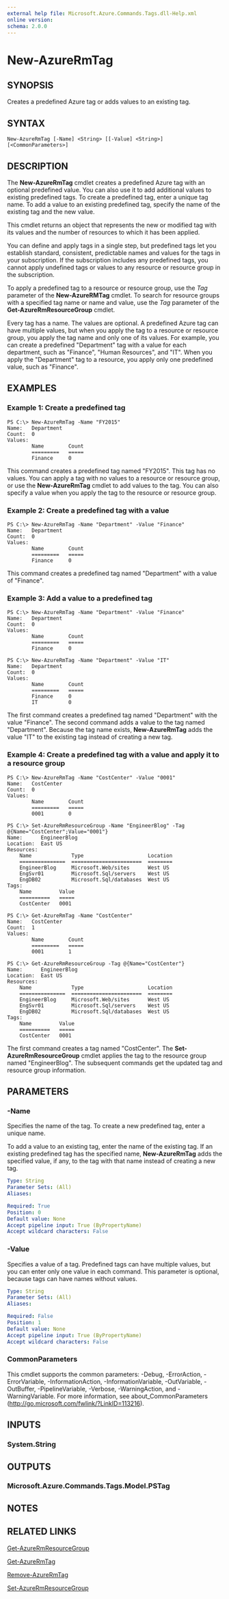```yaml
---
external help file: Microsoft.Azure.Commands.Tags.dll-Help.xml
online version:
schema: 2.0.0
---
```


# New-AzureRmTag

## SYNOPSIS
Creates a predefined Azure tag or adds values to an existing tag.

## SYNTAX

```
New-AzureRmTag [-Name] <String> [[-Value] <String>] [<CommonParameters>]
```

## DESCRIPTION
The **New-AzureRmTag** cmdlet creates a predefined Azure tag with an optional predefined value.
You can also use it to add additional values to existing predefined tags.
To create a predefined tag, enter a unique tag name.
To add a value to an existing predefined tag, specify the name of the existing tag and the new value.

This cmdlet returns an object that represents the new or modified tag with its values and the number of resources to which it has been applied.

You can define and apply tags in a single step, but predefined tags let you establish standard, consistent, predictable names and values for the tags in your subscription.
If the subscription includes any predefined tags, you cannot apply undefined tags or values to any resource or resource group in the subscription.

To apply a predefined tag to a resource or resource group, use the *Tag* parameter of the **New-AzureRMTag** cmdlet.
To search for resource groups with a specified tag name or name and value, use the *Tag* parameter of the **Get-AzureRmResourceGroup** cmdlet.

Every tag has a name.
The values are optional.
A predefined Azure tag can have multiple values, but when you apply the tag to a resource or resource group, you apply the tag name and only one of its values.
For example, you can create a predefined "Department" tag with a value for each department, such as "Finance", "Human Resources", and "IT".
When you apply the "Department" tag to a resource, you apply only one predefined value, such as "Finance".

## EXAMPLES

### Example 1: Create a predefined tag
```
PS C:\> New-AzureRmTag -Name "FY2015"
Name:   Department
Count:  0
Values:
        Name        Count
        =========   =====
        Finance     0
```

This command creates a predefined tag named "FY2015".
This tag has no values.
You can apply a tag with no values to a resource or resource group, or use the **New-AzureRmTag** cmdlet to add values to the tag.
You can also specify a value when you apply the tag to the resource or resource group.

### Example 2: Create a predefined tag with a value
```
PS C:\> New-AzureRmTag -Name "Department" -Value "Finance"
Name:   Department
Count:  0
Values:
        Name        Count
        =========   =====
        Finance     0
```

This command creates a predefined tag named "Department" with a value of "Finance".

### Example 3: Add a value to a predefined tag
```
PS C:\> New-AzureRmTag -Name "Department" -Value "Finance"
Name:   Department
Count:  0
Values:
        Name        Count
        =========   =====
        Finance     0

PS C:\> New-AzureRmTag -Name "Department" -Value "IT"
Name:   Department
Count:  0
Values:
        Name        Count
        =========   =====
        Finance     0
        IT          0
```

The first command creates a predefined tag named "Department" with the value "Finance".
The second command adds a value to the tag named "Department". Because the tag name exists, **New-AzureRmTag** adds the value "IT" to the existing tag instead of creating a new tag.

### Example 4: Create a predefined tag with a value and apply it to a resource group
```
PS C:\> New-AzureRmTag -Name "CostCenter" -Value "0001"
Name:   CostCenter
Count:  0
Values:
        Name        Count
        =========   =====
        0001        0

PS C:\> Set-AzureRmResourceGroup -Name "EngineerBlog" -Tag @{Name="CostCenter";Value="0001"}
Name:      EngineerBlog
Location:  East US
Resources:
    Name             Type                     Location
    ===============  =======================  ========
    EngineerBlog     Microsoft.Web/sites      West US
    EngSvr01         Microsoft.Sql/servers    West US
    EngDB02          Microsoft.Sql/databases  West US
Tags:
    Name         Value
    ==========   =====
    CostCenter   0001

PS C:\> Get-AzureRmTag -Name "CostCenter"
Name:   CostCenter
Count:  1
Values:
        Name        Count
        =========   =====
        0001        1

PS C:\> Get-AzureRmResourceGroup -Tag @{Name="CostCenter"}
Name:      EngineerBlog
Location:  East US
Resources:
    Name             Type                     Location
    ===============  =======================  ========
    EngineerBlog     Microsoft.Web/sites      West US
    EngSvr01         Microsoft.Sql/servers    West US
    EngDB02          Microsoft.Sql/databases  West US
Tags:
    Name         Value
    ==========   =====
    CostCenter   0001
```

The first command creates a tag named "CostCenter".
The **Set-AzureRmResourceGroup** cmdlet applies the tag to the resource group named "EngineerBlog".
The subsequent commands get the updated tag and resource group information.

## PARAMETERS

### -Name
Specifies the name of the tag.
To create a new predefined tag, enter a unique name.

To add a value to an existing tag, enter the name of the existing tag.
If an existing predefined tag has the specified name, **New-AzureRmTag** adds the specified value, if any, to the tag with that name instead of creating a new tag.

```yaml
Type: String
Parameter Sets: (All)
Aliases:

Required: True
Position: 0
Default value: None
Accept pipeline input: True (ByPropertyName)
Accept wildcard characters: False
```

### -Value
Specifies a value of a tag.
Predefined tags can have multiple values, but you can enter only one value in each command.
This parameter is optional, because tags can have names without values.

```yaml
Type: String
Parameter Sets: (All)
Aliases:

Required: False
Position: 1
Default value: None
Accept pipeline input: True (ByPropertyName)
Accept wildcard characters: False
```

### CommonParameters
This cmdlet supports the common parameters: -Debug, -ErrorAction, -ErrorVariable, -InformationAction, -InformationVariable, -OutVariable, -OutBuffer, -PipelineVariable, -Verbose, -WarningAction, and -WarningVariable. For more information, see about_CommonParameters (http://go.microsoft.com/fwlink/?LinkID=113216).

## INPUTS

### System.String

## OUTPUTS

### Microsoft.Azure.Commands.Tags.Model.PSTag

## NOTES

## RELATED LINKS

[Get-AzureRmResourceGroup](https://docs.microsoft.com/powershell/module/azurerm.resources/get-azurermresourcegroup)

[Get-AzureRmTag](./Get-AzureRmTag.md)

[Remove-AzureRmTag](./Remove-AzureRmTag.md)

[Set-AzureRmResourceGroup](https://docs.microsoft.com/powershell/module/azurerm.resources/set-azurermresourcegroup)
